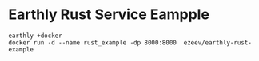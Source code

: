 # Earthly Rust Service Eampple

```
earthly +docker
docker run -d --name rust_example -dp 8000:8000  ezeev/earthly-rust-example
```
